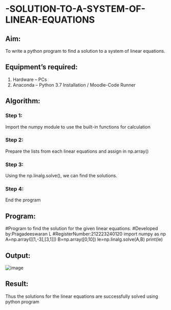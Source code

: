 # -SOLUTION-TO-A-SYSTEM-OF-LINEAR-EQUATIONS
## Aim:
To write a python program to find a solution to a system of linear equations.
## Equipment’s required:
1. 	Hardware – PCs
2. 	Anaconda – Python 3.7 Installation / Moodle-Code Runner
## Algorithm:
### Step 1: 
Import the numpy module to use the built-in functions for calculation
### Step 2: 
Prepare the lists from each linear equations and assign in np.array()
### Step 3: 
Using the np.linalg.solve(), we can find the solutions.
### Step 4: 
End the program
## Program:
#Program to find the solution for the given linear equations.
#Developed by:Pragadeeswaran L 
#RegisterNumber:212223240120
import numpy as np
A=np.array([[1,-3],[3,1]])
B=np.array([0,10])
le=np.linalg.solve(A,B)
print(le)
## Output:
![image](https://github.com/Pragadeeswaran-bit/-SOLUTION-TO-A-SYSTEM-OF-LINEAR-EQUATIONS/assets/147473828/567658fd-c43b-405e-b0a9-16b4d52ffbc0)

## Result: 
Thus the solutions for the linear equations are successfully solved using python program

